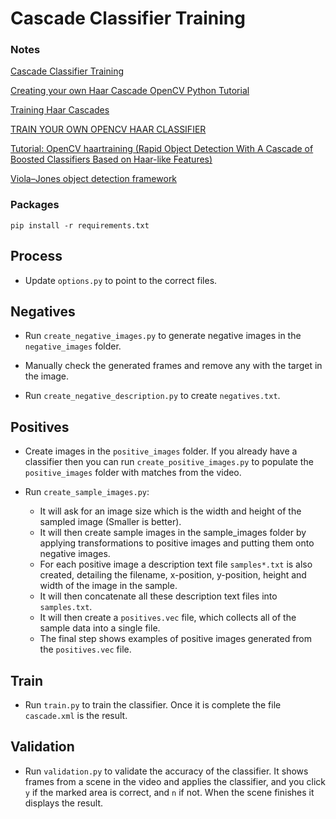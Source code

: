 # Cascade Classifier Training

### Notes

[Cascade Classifier Training](https://docs.opencv.org/2.4/doc/user_guide/ug_traincascade.html)

[Creating your own Haar Cascade OpenCV Python Tutorial](https://pythonprogramming.net/haar-cascade-object-detection-python-opencv-tutorial/)

[Training Haar Cascades](https://memememememememe.me/post/training-haar-cascades/)

[TRAIN YOUR OWN OPENCV HAAR CLASSIFIER](https://coding-robin.de/2013/07/22/train-your-own-opencv-haar-classifier.html)

[Tutorial: OpenCV haartraining (Rapid Object Detection With A Cascade of Boosted Classifiers Based on Haar-like Features)](http://note.sonots.com/SciSoftware/haartraining.html)

[Viola–Jones object detection framework](https://en.wikipedia.org/wiki/Viola%E2%80%93Jones_object_detection_framework)

### Packages

`pip install -r requirements.txt`

## Process

- Update `options.py` to point to the correct files.

## Negatives

- Run `create_negative_images.py` to generate negative images in the `negative_images` folder.

- Manually check the generated frames and remove any with the target in the image.

- Run `create_negative_description.py` to create `negatives.txt`.

## Positives

- Create images in the `positive_images` folder.  If you already have a classifier then you can run `create_positive_images.py` to populate the `positive_images` folder with matches from the video.

- Run `create_sample_images.py`:

  - It will ask for an image size which is the width and height of the sampled image (Smaller is better).
  - It will then create sample images in the sample_images folder by applying transformations to positive images and putting them onto negative images.
  - For each positive image a description text file `samples*.txt` is also created, detailing the filename, x-position, y-position, height and width of the image in the sample.
  - It will then concatenate all these description text files into `samples.txt`.
  - It will then create a `positives.vec` file, which collects all of the sample data into a single file.
  - The final step shows examples of positive images generated from the `positives.vec` file.

## Train

- Run `train.py` to train the classifier.  Once it is complete the file `cascade.xml` is the result.

## Validation

- Run `validation.py` to validate the accuracy of the classifier.  It shows frames from a scene in the video and applies the classifier, and you click `y` if the marked area is correct, and `n` if not.  When the scene finishes it displays the result.

